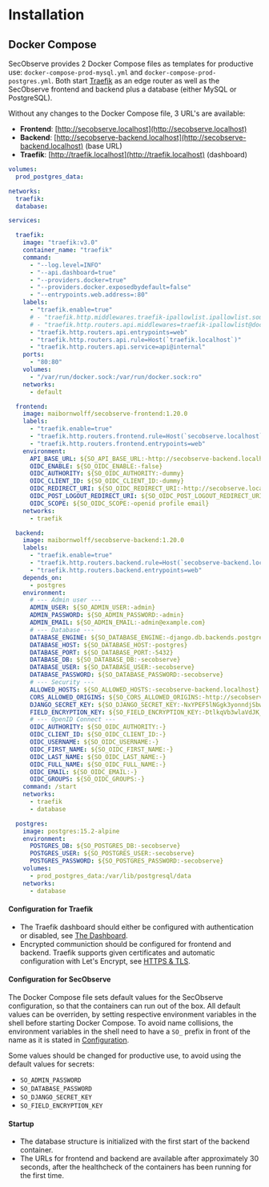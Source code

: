 # Installation

## Docker Compose

SecObserve provides 2 Docker Compose files as templates for productive use: `docker-compose-prod-mysql.yml` and `docker-compose-prod-postgres.yml`. Both start [Traefik](https://doc.traefik.io/traefik/v3.0/) as an edge router as well as the SecObserve frontend and backend plus a database (either MySQL or PostgreSQL).

Without any changes to the Docker Compose file, 3 URL's are available:

* **Frontend**: [http://secobserve.localhost](http://secobserve.localhost)
* **Backend**: [http://secobserve-backend.localhost](http://secobserve-backend.localhost) (base URL)
* **Traefik**: [http://traefik.localhost](http://traefik.localhost) (dashboard)


``` yaml title="docker-compose-prod-postgres.yml"
volumes:
  prod_postgres_data:

networks:
  traefik:
  database:

services:

  traefik:
    image: "traefik:v3.0"
    container_name: "traefik"
    command:
      - "--log.level=INFO"
      - "--api.dashboard=true"
      - "--providers.docker=true"
      - "--providers.docker.exposedbydefault=false"
      - "--entrypoints.web.address=:80"
    labels:
      - "traefik.enable=true"
      # - "traefik.http.middlewares.traefik-ipallowlist.ipallowlist.sourcerange=172.18.0.1/24"
      # - "traefik.http.routers.api.middlewares=traefik-ipallowlist@docker"
      - "traefik.http.routers.api.entrypoints=web"
      - "traefik.http.routers.api.rule=Host(`traefik.localhost`)"
      - "traefik.http.routers.api.service=api@internal"
    ports:
      - "80:80"
    volumes:
      - "/var/run/docker.sock:/var/run/docker.sock:ro"
    networks:
      - default

  frontend:
    image: maibornwolff/secobserve-frontend:1.20.0
    labels:
      - "traefik.enable=true"
      - "traefik.http.routers.frontend.rule=Host(`secobserve.localhost`)"
      - "traefik.http.routers.frontend.entrypoints=web"
    environment:
      API_BASE_URL: ${SO_API_BASE_URL:-http://secobserve-backend.localhost/api}
      OIDC_ENABLE: ${SO_OIDC_ENABLE:-false}
      OIDC_AUTHORITY: ${SO_OIDC_AUTHORITY:-dummy}
      OIDC_CLIENT_ID: ${SO_OIDC_CLIENT_ID:-dummy}
      OIDC_REDIRECT_URI: ${SO_OIDC_REDIRECT_URI:-http://secobserve.localhost}
      OIDC_POST_LOGOUT_REDIRECT_URI: ${SO_OIDC_POST_LOGOUT_REDIRECT_URI:-http://secobserve.localhost}
      OIDC_SCOPE: ${SO_OIDC_SCOPE:-openid profile email}
    networks:
      - traefik

  backend:
    image: maibornwolff/secobserve-backend:1.20.0
    labels:
      - "traefik.enable=true"
      - "traefik.http.routers.backend.rule=Host(`secobserve-backend.localhost`)"
      - "traefik.http.routers.backend.entrypoints=web"
    depends_on:
      - postgres
    environment:
      # --- Admin user ---
      ADMIN_USER: ${SO_ADMIN_USER:-admin}
      ADMIN_PASSWORD: ${SO_ADMIN_PASSWORD:-admin}
      ADMIN_EMAIL: ${SO_ADMIN_EMAIL:-admin@example.com}
      # --- Database ---
      DATABASE_ENGINE: ${SO_DATABASE_ENGINE:-django.db.backends.postgresql}
      DATABASE_HOST: ${SO_DATABASE_HOST:-postgres}
      DATABASE_PORT: ${SO_DATABASE_PORT:-5432}
      DATABASE_DB: ${SO_DATABASE_DB:-secobserve}
      DATABASE_USER: ${SO_DATABASE_USER:-secobserve}
      DATABASE_PASSWORD: ${SO_DATABASE_PASSWORD:-secobserve}
      # --- Security ---
      ALLOWED_HOSTS: ${SO_ALLOWED_HOSTS:-secobserve-backend.localhost}
      CORS_ALLOWED_ORIGINS: ${SO_CORS_ALLOWED_ORIGINS:-http://secobserve.localhost}
      DJANGO_SECRET_KEY: ${SO_DJANGO_SECRET_KEY:-NxYPEF5lNGgk3yonndjSbwP77uNJxOvfKTjF5aVBqsHktNlf1wfJHHvJ8iifk32r}
      FIELD_ENCRYPTION_KEY: ${SO_FIELD_ENCRYPTION_KEY:-DtlkqVb3wlaVdJK_BU-3mB4wwuuf8xx8YNInajiJ7GU=}
      # --- OpenID Connect ---
      OIDC_AUTHORITY: ${SO_OIDC_AUTHORITY:-}
      OIDC_CLIENT_ID: ${SO_OIDC_CLIENT_ID:-}
      OIDC_USERNAME: ${SO_OIDC_USERNAME:-}
      OIDC_FIRST_NAME: ${SO_OIDC_FIRST_NAME:-}
      OIDC_LAST_NAME: ${SO_OIDC_LAST_NAME:-}
      OIDC_FULL_NAME: ${SO_OIDC_FULL_NAME:-}
      OIDC_EMAIL: ${SO_OIDC_EMAIL:-}
      OIDC_GROUPS: ${SO_OIDC_GROUPS:-}
    command: /start
    networks:
      - traefik
      - database

  postgres:
    image: postgres:15.2-alpine
    environment:
      POSTGRES_DB: ${SO_POSTGRES_DB:-secobserve}
      POSTGRES_USER: ${SO_POSTGRES_USER:-secobserve}
      POSTGRES_PASSWORD: ${SO_POSTGRES_PASSWORD:-secobserve}
    volumes:
      - prod_postgres_data:/var/lib/postgresql/data
    networks:
      - database
```

#### Configuration for Traefik

* The Traefik dashboard should either be configured with authentication or disabled, see [The Dashboard](https://doc.traefik.io/traefik/v3.0/operations/dashboard/).
* Encrypted communiction should be configured for frontend and backend. Traefik supports given certificates and automatic configuration with Let's Encrypt, see [HTTPS & TLS](https://doc.traefik.io/traefik/v3.0/https/overview/).

#### Configuration for SecObserve

The Docker Compose file sets default values for the SecObserve configuration, so that the containers can run out of the box. All default values can be overriden, by setting respective environment variables in the shell before starting Docker Compose. To avoid name collisions, the environment variables in the shell need to have a `SO_` prefix in front of the name as it is stated in [Configuration](configuration.md).

Some values should be changed for productive use, to avoid using the default values for secrets:

* `SO_ADMIN_PASSWORD`
* `SO_DATABASE_PASSWORD`
* `SO_DJANGO_SECRET_KEY`
* `SO_FIELD_ENCRYPTION_KEY`

#### Startup

* The database structure is initialized with the first start of the backend container.
* The URLs for frontend and backend are available after approximately 30 seconds, after the healthcheck of the containers has been running for the first time.
